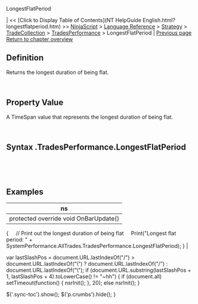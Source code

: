 ﻿










 


LongestFlatPeriod







| &lt;&lt; [Click to Display Table of Contents](NT HelpGuide English.html?longestflatperiod.htm) &gt;&gt;
 [NinjaScript](ninjascript.htm) &gt; [Language Reference](language_reference_wip.htm) &gt; [Strategy](strategy.htm) &gt; [TradeCollection](tradecollection.htm) &gt; [TradesPerformance](tradesperformance.htm) &gt;
LongestFlatPeriod | [Previous page](grossprofit.htm)
[Return to chapter overview](tradesperformance.htm)










Definition
----------


Returns the longest duration of being flat.  

 


Property Value
--------------


A TimeSpan value that represents the longest duration of being flat.


 


Syntax
<tradecollection>.TradesPerformance.LongestFlatPeriod
------------------------------------------------------------


 


 



Examples
--------




| ns |
| --- |
| protected override void OnBarUpdate()
{
     // Print out the longest duration of being flat
     Print("Longest flat period: " + SystemPerformance.AllTrades.TradesPerformance.LongestFlatPeriod);
} |






 
 var lastSlashPos = document.URL.lastIndexOf("/") &gt; document.URL.lastIndexOf("\\") ? document.URL.lastIndexOf("/") : document.URL.lastIndexOf("\\");
 if (document.URL.substring(lastSlashPos + 1, lastSlashPos + 4).toLowerCase() != "~hh") {
 if (document.all) setTimeout(function() {
 nsrInit();
 }, 20);
 else nsrInit();
 }
 
 
 $('.sync-toc').show();
 $('p.crumbs').hide();
 }
 
 
 



</tradecollection>